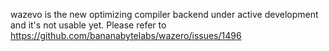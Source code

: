 wazevo is the new optimizing compiler backend under active development and it's not usable yet.
Please refer to https://github.com/bananabytelabs/wazero/issues/1496
